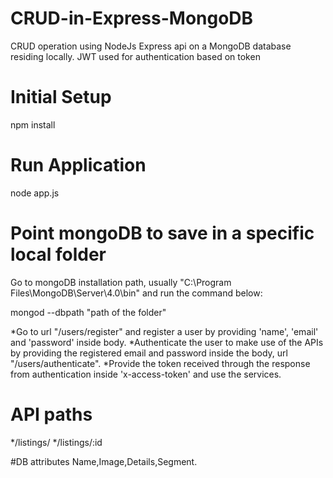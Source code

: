 # CRUD-in-Express-MongoDB
CRUD operation using NodeJs Express api on a MongoDB database residing locally.
JWT used for authentication based on token

# Initial Setup
npm install

# Run Application
node app.js

# Point mongoDB to save in a specific local folder
Go to mongoDB installation path, usually "C:\Program Files\MongoDB\Server\4.0\bin" and run the command below:

mongod --dbpath "path of the folder"

*Go to url "/users/register" and register a user by providing 'name', 'email' and 'password' inside body.
*Authenticate the user to make use of the APIs by providing the registered email and password inside the body, url "/users/authenticate".
*Provide the token received through the response from authentication inside 'x-access-token' and use the services.

# API paths
*/listings/
*/listings/:id

#DB attributes
Name,Image,Details,Segment.


